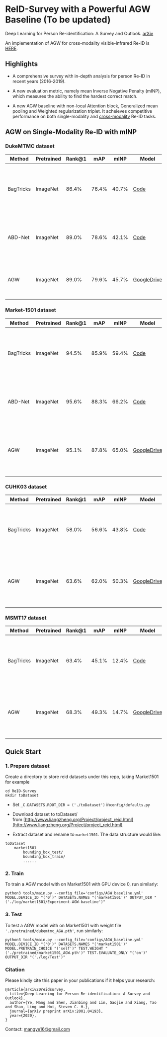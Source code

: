 # ReID-Survey with a Powerful AGW Baseline (To be updated)
Deep Learning for Person Re-identification:  A Survey and Outlook. [arXiv](https://arxiv.org/abs/2001.04193)

An implementation of AGW for cross-modality visible-infrared Re-ID is [HERE](https://github.com/mangye16/Cross-Modal-Re-ID-baseline).


## Highlights

- A comprehensive survey with in-depth analysis for person Re-ID in recent years (2016-2019).

- A new evaluation metric, namely mean Inverse Negative Penalty (mINP), which measures the ability to find the hardest correct match.

- A new AGW baseline with non-local Attention block, Generalized mean pooling and Weighted regularization triplet. It acheieves competitive performance on both single-modality and [cross-modality](https://github.com/mangye16/Cross-Modal-Re-ID-baseline) Re-ID tasks.


## AGW on Single-Modality Re-ID with mINP

### DukeMTMC dataset

|Method    | Pretrained| Rank@1  | mAP |  mINP |  Model| Paper
| --------   | -----    | -----  |  -----  | ----- |------|------------------------|
|BagTricks     | ImageNet | 86.4% | 76.4%|  40.7% |[Code](https://github.com/michuanhaohao/reid-strong-baseline) |Bag of Tricks and A Strong Baseline for Deep Person Re-identification. In ArXiv 19. [PDF](https://arxiv.org/abs/1903.07071)|
|ABD-Net     | ImageNet | 89.0% | 78.6%| 42.1% | [Code](https://github.com/TAMU-VITA/ABD-Net) |ABD-Net: Attentive but Diverse Person Re-Identification. In ICCV 19. [PDF](https://arxiv.org/abs/1908.01114)|
|AGW     | ImageNet | 89.0%  | 79.6% | 45.7% | [GoogleDrive](https://drive.google.com/open?id=1q3n_acTe-vaEeIpkJG2k0HqSEZrTJoGA)| Deep Learning for Person Re-identification:  A Survey and Outlook  |

### Market-1501 dataset

|Method    | Pretrained| Rank@1  | mAP |  mINP |  Model| Paper
| --------   | -----    | -----  |  -----  | ----- |------|------|
|BagTricks     | ImageNet | 94.5% | 85.9%|  59.4% |[Code](https://github.com/michuanhaohao/reid-strong-baseline) |Bag of Tricks and A Strong Baseline for Deep Person Re-identification. In ArXiv 19. [arXiv](https://arxiv.org/abs/1903.07071)|
|ABD-Net     | ImageNet | 95.6% | 88.3%|  66.2% | [Code](https://github.com/TAMU-VITA/ABD-Net) |ABD-Net: Attentive but Diverse Person Re-Identification. In ICCV 19. [PDF](https://arxiv.org/abs/1908.01114)|
|AGW     | ImageNet | 95.1%  | 87.8% | 65.0% | [GoogleDrive](https://drive.google.com/open?id=1Ymt2q3k0uBpaw5hCVscl0a29uKI1cRPA)| Deep Learning for Person Re-identification:  A Survey and Outlook. In ArXiv 20. [arXiv](https://arxiv.org/abs/2001.04193) |


### CUHK03 dataset

|Method    | Pretrained| Rank@1  | mAP |  mINP |  Model| Paper
| --------   | -----    | -----  |  -----  | ----- |------|------|
|BagTricks     | ImageNet | 58.0% | 56.6%|  43.8% |[Code](https://github.com/michuanhaohao/reid-strong-baseline) |Bag of Tricks and A Strong Baseline for Deep Person Re-identification. In ArXiv 19. [PDF](https://arxiv.org/abs/1903.07071)|
|AGW     | ImageNet | 63.6%  | 62.0% | 50.3% | [GoogleDrive](https://drive.google.com/open?id=1Uyq_JBM2N1JL-buYWkLZFMd7N-eMjOUZ)| Deep Learning for Person Re-identification:  A Survey and Outlook. In ArXiv 20. [arXiv](https://arxiv.org/abs/2001.04193)   |

### MSMT17 dataset

|Method    | Pretrained| Rank@1  | mAP |  mINP |  Model| Paper
| --------   | -----    | -----  |  -----  | ----- |------|------|
|BagTricks     | ImageNet | 63.4% | 45.1%|  12.4% |[Code](https://github.com/michuanhaohao/reid-strong-baseline) |Bag of Tricks and A Strong Baseline for Deep Person Re-identification. In ArXiv 19. [arXiv](https://arxiv.org/abs/1903.07071)|
|AGW     | ImageNet | 68.3% | 49.3%|  14.7% | [GoogleDrive](https://drive.google.com/open?id=1xw-t7gVkEghkgHai0nL28VhpS7mBHNG8)| Deep Learning for Person Re-identification:  A Survey and Outlook. In ArXiv 20. [arXiv](https://arxiv.org/abs/2001.04193)   |

## Quick Start

### 1. Prepare dataset 
Create a directory to store reid datasets under this repo, taking Market1501 for example
```
cd ReID-Survey
mkdir toDataset
```
- Set ```_C.DATASETS.ROOT_DIR = ('./toDataset')``` in```config/defaults.py```
- Download dataset to toDataset/ from [http://www.liangzheng.org/Project/project_reid.html](http://www.liangzheng.org/Project/project_reid.html)

- Extract dataset and rename to ```market1501```. The data structure would like:
```
toDataset
    market1501 
        bounding_box_test/
        bounding_box_train/
        ......
```

### 2. Train

To train a AGW model with on Market1501 with GPU device 0, run similarly:
```
python3 tools/main.py --config_file='configs/AGW_baseline.yml' MODEL.DEVICE_ID "('0')" DATASETS.NAMES "('market1501')" OUTPUT_DIR "('./log/market1501/Experiment-AGW-baseline')"
```

### 3. Test

To test a AGW model with on Market1501 with weight file ```'./pretrained/dukemtmc_AGW.pth'```, run similarly:
```
python3 tools/main.py --config_file='configs/AGW_baseline.yml' MODEL.DEVICE_ID "('0')" DATASETS.NAMES "('market1501')"  MODEL.PRETRAIN_CHOICE "('self')" TEST.WEIGHT "('./pretrained/market1501_AGW.pth')" TEST.EVALUATE_ONLY "('on')" OUTPUT_DIR "('./log/Test')"
```

### Citation

Please kindly cite this paper in your publications if it helps your research:
```
@article{arxiv20reidsurvey,
  title={Deep Learning for Person Re-identification: A Survey and Outlook},
  author={Ye, Mang and Shen, Jianbing and Lin, Gaojie and Xiang, Tao and Shao, Ling and Hoi, Steven C. H.},
  journal={arXiv preprint arXiv:2001.04193},
  year={2020},
}
```

Contact: mangye16@gmail.com
